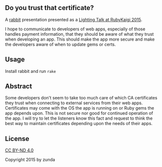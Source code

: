 Do you trust that certificate?
------------------------------
A [rabbit](http://rabbit-shocker.org/) presentation presented as a [Lighting Talk at RubyKaigi 2015](http://rubykaigi.org/2015/presentations/lt).

I hope to communicate to developers of web apps, especially of those handles payment information, that they should be aware of what they trust when developing an app. This should make the app more secure and make the developers aware of when to update gems or certs.

## Usage
Install rabbit and run `rake` 

## Abstract
Some developers don't seem to take too much care of which CA certificates they trust when connecting to external services from their web apps. Certificates may come with the OS the app is running on or Ruby gems the app depends upon. This is not secure nor good for continued operation of the app. I will try to let the listeners know this fact and request to think the best way to maintain certificates depending upon the needs of their apps.

## License
[CC BY-ND 4.0](https://creativecommons.org/licenses/by-nd/4.0/)

Copyright 2015 by zunda <zundan at gmail.com>
